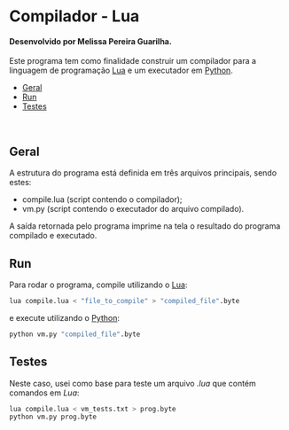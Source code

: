 # Compilador - Lua
#### Desenvolvido por Melissa Pereira Guarilha.

Este programa tem como finalidade construir um compilador para a linguagem de programação [Lua](https://www.lua.org) e um executador em [Python](https://www.python.org).

<!-- ## Table of Contents -->
* [Geral](#geral)
* [Run](#run)
* [Testes](#testes)
<br>

## Geral
A estrutura do programa está definida em três arquivos principais, sendo estes:
* compile.lua (script contendo o compilador);
* vm.py (script contendo o executador do arquivo compilado).

A saída retornada pelo programa imprime na tela o resultado do programa compilado e executado.


## Run
Para rodar o programa, compile utilizando o [Lua](https://www.lua.org):
```bash
lua compile.lua < "file_to_compile" > "compiled_file".byte
```
e execute utilizando o [Python](https://www.python.org):
```bash
python vm.py "compiled_file".byte
```


## Testes
Neste caso, usei como base para teste um arquivo *.lua* que contém comandos em *Lua*:
```bash
lua compile.lua < vm_tests.txt > prog.byte
python vm.py prog.byte
```
